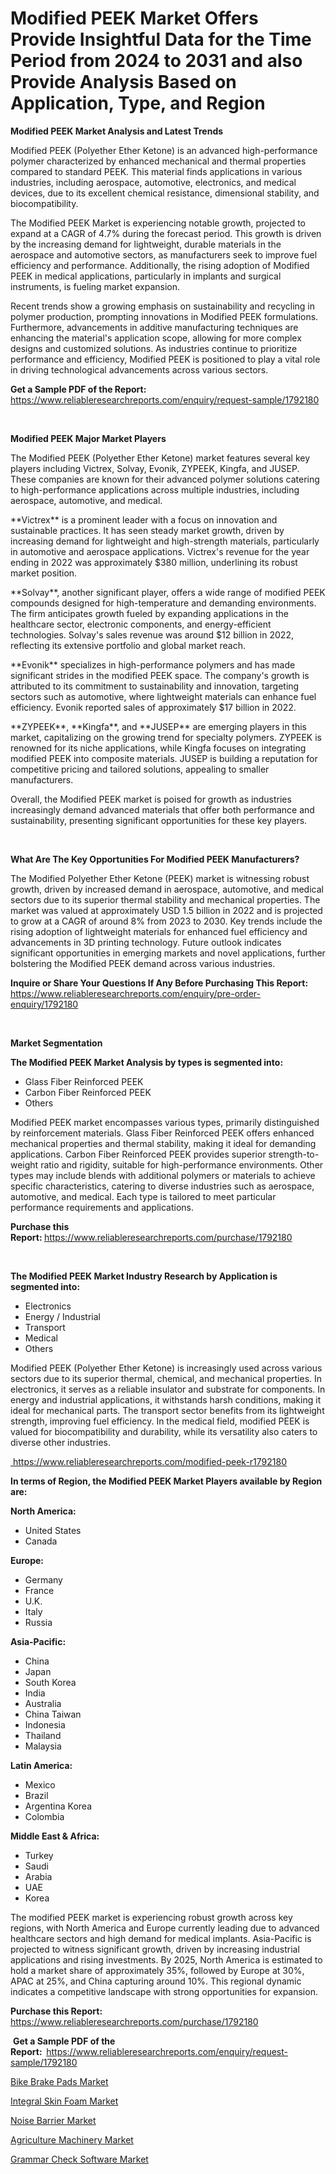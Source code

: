 <p><h1>Modified PEEK Market Offers Provide Insightful Data for the Time Period from 2024 to 2031 and also Provide Analysis Based on Application, Type, and Region</h1></p><p><strong>Modified PEEK Market Analysis and Latest Trends</strong></p>
<p><p>Modified PEEK (Polyether Ether Ketone) is an advanced high-performance polymer characterized by enhanced mechanical and thermal properties compared to standard PEEK. This material finds applications in various industries, including aerospace, automotive, electronics, and medical devices, due to its excellent chemical resistance, dimensional stability, and biocompatibility. </p><p>The Modified PEEK Market is experiencing notable growth, projected to expand at a CAGR of 4.7% during the forecast period. This growth is driven by the increasing demand for lightweight, durable materials in the aerospace and automotive sectors, as manufacturers seek to improve fuel efficiency and performance. Additionally, the rising adoption of Modified PEEK in medical applications, particularly in implants and surgical instruments, is fueling market expansion. </p><p>Recent trends show a growing emphasis on sustainability and recycling in polymer production, prompting innovations in Modified PEEK formulations. Furthermore, advancements in additive manufacturing techniques are enhancing the material's application scope, allowing for more complex designs and customized solutions. As industries continue to prioritize performance and efficiency, Modified PEEK is positioned to play a vital role in driving technological advancements across various sectors.</p></p>
<p><strong>Get a Sample PDF of the Report:&nbsp;</strong> <a href="https://www.reliableresearchreports.com/enquiry/request-sample/1792180?utm_campaign=40&utm_medium=2&utm_source=Github&utm_content=ia&utm_term=14112024&utm_id=modified-peek">https://www.reliableresearchreports.com/enquiry/request-sample/1792180</a></p>
<p>&nbsp;</p>
<p><strong>Modified PEEK Major Market Players</strong></p>
<p><p>The Modified PEEK (Polyether Ether Ketone) market features several key players including Victrex, Solvay, Evonik, ZYPEEK, Kingfa, and JUSEP. These companies are known for their advanced polymer solutions catering to high-performance applications across multiple industries, including aerospace, automotive, and medical.</p><p>**Victrex** is a prominent leader with a focus on innovation and sustainable practices. It has seen steady market growth, driven by increasing demand for lightweight and high-strength materials, particularly in automotive and aerospace applications. Victrex's revenue for the year ending in 2022 was approximately $380 million, underlining its robust market position.</p><p>**Solvay**, another significant player, offers a wide range of modified PEEK compounds designed for high-temperature and demanding environments. The firm anticipates growth fueled by expanding applications in the healthcare sector, electronic components, and energy-efficient technologies. Solvay's sales revenue was around $12 billion in 2022, reflecting its extensive portfolio and global market reach.</p><p>**Evonik** specializes in high-performance polymers and has made significant strides in the modified PEEK space. The company's growth is attributed to its commitment to sustainability and innovation, targeting sectors such as automotive, where lightweight materials can enhance fuel efficiency. Evonik reported sales of approximately $17 billion in 2022.</p><p>**ZYPEEK**, **Kingfa**, and **JUSEP** are emerging players in this market, capitalizing on the growing trend for specialty polymers. ZYPEEK is renowned for its niche applications, while Kingfa focuses on integrating modified PEEK into composite materials. JUSEP is building a reputation for competitive pricing and tailored solutions, appealing to smaller manufacturers.</p><p>Overall, the Modified PEEK market is poised for growth as industries increasingly demand advanced materials that offer both performance and sustainability, presenting significant opportunities for these key players.</p></p>
<p>&nbsp;</p>
<p><strong>What Are The Key Opportunities For Modified PEEK Manufacturers?</strong></p>
<p><p>The Modified Polyether Ether Ketone (PEEK) market is witnessing robust growth, driven by increased demand in aerospace, automotive, and medical sectors due to its superior thermal stability and mechanical properties. The market was valued at approximately USD 1.5 billion in 2022 and is projected to grow at a CAGR of around 8% from 2023 to 2030. Key trends include the rising adoption of lightweight materials for enhanced fuel efficiency and advancements in 3D printing technology. Future outlook indicates significant opportunities in emerging markets and novel applications, further bolstering the Modified PEEK demand across various industries.</p></p>
<p><strong>Inquire or Share Your Questions If Any Before Purchasing This Report:</strong> <a href="https://www.reliableresearchreports.com/enquiry/pre-order-enquiry/1792180?utm_campaign=40&utm_medium=2&utm_source=Github&utm_content=ia&utm_term=14112024&utm_id=modified-peek">https://www.reliableresearchreports.com/enquiry/pre-order-enquiry/1792180</a></p>
<p>&nbsp;</p>
<p><strong>Market Segmentation</strong></p>
<p><strong>The Modified PEEK Market Analysis by types is segmented into:</strong></p>
<p><ul><li>Glass Fiber Reinforced PEEK</li><li>Carbon Fiber Reinforced PEEK</li><li>Others</li></ul></p>
<p><p>Modified PEEK market encompasses various types, primarily distinguished by reinforcement materials. Glass Fiber Reinforced PEEK offers enhanced mechanical properties and thermal stability, making it ideal for demanding applications. Carbon Fiber Reinforced PEEK provides superior strength-to-weight ratio and rigidity, suitable for high-performance environments. Other types may include blends with additional polymers or materials to achieve specific characteristics, catering to diverse industries such as aerospace, automotive, and medical. Each type is tailored to meet particular performance requirements and applications.</p></p>
<p><strong>Purchase this Report:&nbsp;</strong><a href="https://www.reliableresearchreports.com/purchase/1792180?utm_campaign=40&utm_medium=2&utm_source=Github&utm_content=ia&utm_term=14112024&utm_id=modified-peek">https://www.reliableresearchreports.com/purchase/1792180</a></p>
<p>&nbsp;</p>
<p><strong>The Modified PEEK Market Industry Research by Application is segmented into:</strong></p>
<p><ul><li>Electronics</li><li>Energy / Industrial</li><li>Transport</li><li>Medical</li><li>Others</li></ul></p>
<p><p>Modified PEEK (Polyether Ether Ketone) is increasingly used across various sectors due to its superior thermal, chemical, and mechanical properties. In electronics, it serves as a reliable insulator and substrate for components. In energy and industrial applications, it withstands harsh conditions, making it ideal for mechanical parts. The transport sector benefits from its lightweight strength, improving fuel efficiency. In the medical field, modified PEEK is valued for biocompatibility and durability, while its versatility also caters to diverse other industries.</p></p>
<p><a href="https://www.reliableresearchreports.com/modified-peek-r1792180?utm_campaign=40&utm_medium=2&utm_source=Github&utm_content=ia&utm_term=14112024&utm_id=modified-peek">&nbsp;https://www.reliableresearchreports.com/modified-peek-r1792180</a></p>
<p><strong>In terms of Region, the Modified PEEK Market Players available by Region are:</strong></p>
<p>
    <p> <strong> North America: </strong>
        <ul>
            <li>United States</li>
            <li>Canada</li>
        </ul>
        </p> 
    <p> <strong> Europe: </strong>
        <ul>
            <li>Germany</li>
            <li>France</li>
            <li>U.K.</li>
            <li>Italy</li>
            <li>Russia</li>
        </ul>
        </p> 
    <p> <strong> Asia-Pacific: </strong>
        <ul>
            <li>China</li>
            <li>Japan</li>
            <li>South Korea</li>
            <li>India</li>
            <li>Australia</li>
            <li>China Taiwan</li>
            <li>Indonesia</li>
            <li>Thailand</li>
            <li>Malaysia</li>
        </ul>
        </p> 
    <p> <strong> Latin America: </strong>
        <ul>
            <li>Mexico</li>
            <li>Brazil</li>
            <li>Argentina Korea</li>
            <li>Colombia</li>
        </ul>
        </p> 
    <p> <strong> Middle East & Africa: </strong>
        <ul>
            <li>Turkey</li>
            <li>Saudi</li>
            <li>Arabia</li>
            <li>UAE</li>
            <li>Korea</li>
        </ul>
    </p>
    </p>
<p><p>The modified PEEK market is experiencing robust growth across key regions, with North America and Europe currently leading due to advanced healthcare sectors and high demand for medical implants. Asia-Pacific is projected to witness significant growth, driven by increasing industrial applications and rising investments. By 2025, North America is estimated to hold a market share of approximately 35%, followed by Europe at 30%, APAC at 25%, and China capturing around 10%. This regional dynamic indicates a competitive landscape with strong opportunities for expansion.</p></p>
<p><strong>Purchase this Report: </strong><a href="https://www.reliableresearchreports.com/purchase/1792180?utm_campaign=40&utm_medium=2&utm_source=Github&utm_content=ia&utm_term=14112024&utm_id=modified-peek">https://www.reliableresearchreports.com/purchase/1792180</a></p>
<p>&nbsp;<strong>Get a Sample PDF of the Report:&nbsp;&nbsp;</strong><a href="https://www.reliableresearchreports.com/enquiry/request-sample/1792180?utm_campaign=40&utm_medium=2&utm_source=Github&utm_content=ia&utm_term=14112024&utm_id=modified-peek">https://www.reliableresearchreports.com/enquiry/request-sample/1792180</a></p>
<p><strong></strong></p>
<p><p><a href="https://github.com/petbigbeepjn/Market-Research-Report-List-1/blob/main/bike-brake-pads-market.md?utm_campaign=40&utm_medium=2&utm_source=Github&utm_content=ia&utm_term=14112024&utm_id=modified-peek">Bike Brake Pads Market</a></p><p><a href="https://github.com/NasrinKhan99/Market-Research-Report-List-1/blob/main/integral-skin-foam-market.md?utm_campaign=40&utm_medium=2&utm_source=Github&utm_content=ia&utm_term=14112024&utm_id=modified-peek">Integral Skin Foam Market</a></p><p><a href="https://www.linkedin.com/pulse/noise-barrier-market-industry-landscape-growth-trajectories-global-ymj2c?utm_campaign=40&utm_medium=2&utm_source=Github&utm_content=ia&utm_term=14112024&utm_id=modified-peek">Noise Barrier Market</a></p><p><a href="https://issuu.com/reportprime-2/docs/agriculture-machinery-market-size-2_c1c8badebeb2aa?utm_campaign=40&utm_medium=2&utm_source=Github&utm_content=ia&utm_term=14112024&utm_id=modified-peek">Agriculture Machinery Market</a></p><p><a href="https://issuu.com/reportprime-2/docs/grammar-check-software-market-size-_64b818a8d57803?utm_campaign=40&utm_medium=2&utm_source=Github&utm_content=ia&utm_term=14112024&utm_id=modified-peek">Grammar Check Software Market</a></p></p>